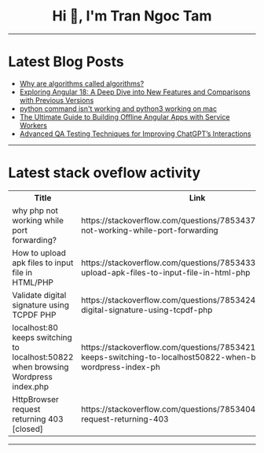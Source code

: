 <h1 align="center">Hi 👋, I'm Tran Ngoc Tam</h1>

---

# Latest Blog Posts 
<!-- BLOG-POST-LIST:START -->
- [Why are algorithms called algorithms?](https://dev.to/gfouz/why-are-algorithms-called-algorithms-1292)
- [Exploring Angular 18: A Deep Dive into New Features and Comparisons with Previous Versions](https://dev.to/fullstackjava/exploring-angular-18-a-deep-dive-into-new-features-and-comparisons-with-previous-versions-2a33)
- [python command isn&#39;t working and python3 working on mac](https://dev.to/sh20raj/python-command-isnt-working-and-python3-working-on-mac-39nc)
- [The Ultimate Guide to Building Offline Angular Apps with Service Workers](https://dev.to/bytebantz/the-ultimate-guide-to-building-offline-angular-apps-with-service-workers-2802)
- [Advanced QA Testing Techniques for Improving ChatGPT’s Interactions](https://dev.to/ray_parker01/advanced-qa-testing-techniques-for-improving-chatgpts-interactions-46k7)
<!-- BLOG-POST-LIST:END -->

---

# Latest stack oveflow activity
<table>
  <tr><th>Title</th><th>Link</th></tr>
  <!-- STACKOVERFLOW:START --><tr><td>why php not working while port forwarding?</td><td>https://stackoverflow.com/questions/78534379/why-php-not-working-while-port-forwarding</td></tr><tr><td>How to upload apk files to input file in HTML/PHP</td><td>https://stackoverflow.com/questions/78534331/how-to-upload-apk-files-to-input-file-in-html-php</td></tr><tr><td>Validate digital signature using TCPDF PHP</td><td>https://stackoverflow.com/questions/78534248/validate-digital-signature-using-tcpdf-php</td></tr><tr><td>localhost:80 keeps switching to localhost:50822 when browsing Wordpress index.php</td><td>https://stackoverflow.com/questions/78534219/localhost80-keeps-switching-to-localhost50822-when-browsing-wordpress-index-ph</td></tr><tr><td>HttpBrowser request returning 403 [closed]</td><td>https://stackoverflow.com/questions/78534049/httpbrowser-request-returning-403</td></tr><!-- STACKOVERFLOW:END -->
</table>

---


